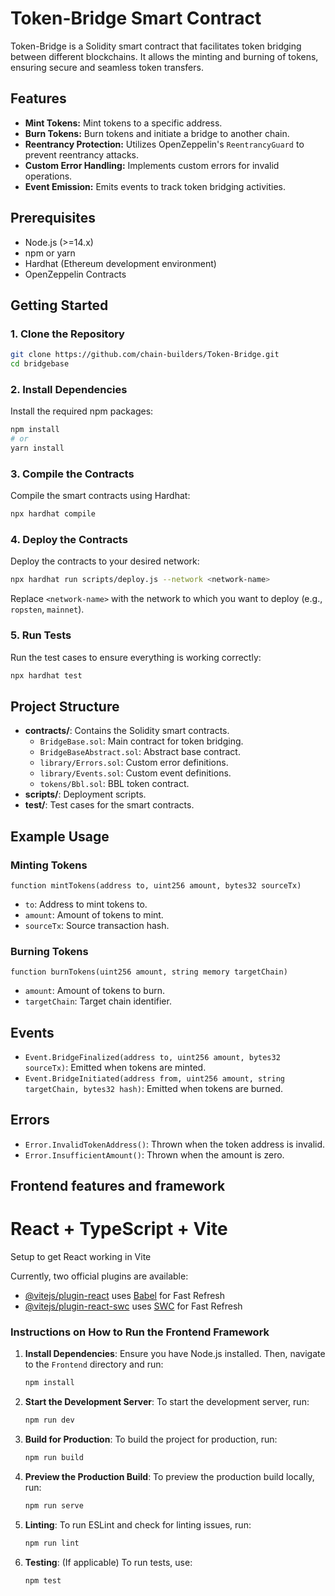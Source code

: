 # Token-Bridge Smart Contract

Token-Bridge is a Solidity smart contract that facilitates token bridging between different blockchains. It allows the minting and burning of tokens, ensuring secure and seamless token transfers.

## Features

- **Mint Tokens:** Mint tokens to a specific address.
- **Burn Tokens:** Burn tokens and initiate a bridge to another chain.
- **Reentrancy Protection:** Utilizes OpenZeppelin's `ReentrancyGuard` to prevent reentrancy attacks.
- **Custom Error Handling:** Implements custom errors for invalid operations.
- **Event Emission:** Emits events to track token bridging activities.

## Prerequisites

- Node.js (>=14.x)
- npm or yarn
- Hardhat (Ethereum development environment)
- OpenZeppelin Contracts

## Getting Started

### 1. Clone the Repository

```sh
git clone https://github.com/chain-builders/Token-Bridge.git
cd bridgebase
```

### 2. Install Dependencies

Install the required npm packages:

```sh
npm install
# or
yarn install
```

### 3. Compile the Contracts

Compile the smart contracts using Hardhat:

```sh
npx hardhat compile
```

### 4. Deploy the Contracts

Deploy the contracts to your desired network:

```sh
npx hardhat run scripts/deploy.js --network <network-name>
```

Replace `<network-name>` with the network to which you want to deploy (e.g., `ropsten`, `mainnet`).

### 5. Run Tests

Run the test cases to ensure everything is working correctly:

```sh
npx hardhat test
```

## Project Structure

- **contracts/**: Contains the Solidity smart contracts.
  - `BridgeBase.sol`: Main contract for token bridging.
  - `BridgeBaseAbstract.sol`: Abstract base contract.
  - `library/Errors.sol`: Custom error definitions.
  - `library/Events.sol`: Custom event definitions.
  - `tokens/Bbl.sol`: BBL token contract.
- **scripts/**: Deployment scripts.
- **test/**: Test cases for the smart contracts.

## Example Usage

### Minting Tokens

```solidity
function mintTokens(address to, uint256 amount, bytes32 sourceTx)
```

- `to`: Address to mint tokens to.
- `amount`: Amount of tokens to mint.
- `sourceTx`: Source transaction hash.

### Burning Tokens

```solidity
function burnTokens(uint256 amount, string memory targetChain)
```

- `amount`: Amount of tokens to burn.
- `targetChain`: Target chain identifier.

## Events

- `Event.BridgeFinalized(address to, uint256 amount, bytes32 sourceTx)`: Emitted when tokens are minted.
- `Event.BridgeInitiated(address from, uint256 amount, string targetChain, bytes32 hash)`: Emitted when tokens are burned.

## Errors

- `Error.InvalidTokenAddress()`: Thrown when the token address is invalid.
- `Error.InsufficientAmount()`: Thrown when the amount is zero.

## Frontend features and framework

# React + TypeScript + Vite

Setup to get React working in Vite 

Currently, two official plugins are available:

- [@vitejs/plugin-react](https://github.com/vitejs/vite-plugin-react/blob/main/packages/plugin-react/README.md) uses [Babel](https://babeljs.io/) for Fast Refresh
- [@vitejs/plugin-react-swc](https://github.com/vitejs/vite-plugin-react-swc) uses [SWC](https://swc.rs/) for Fast Refresh


### Instructions on How to Run the Frontend Framework

1. **Install Dependencies**:
   Ensure you have Node.js installed. Then, navigate to the `Frontend` directory and run:
   ```bash
   npm install
   ```

2. **Start the Development Server**:
   To start the development server, run:
   ```bash
   npm run dev
   ```

3. **Build for Production**:
   To build the project for production, run:
   ```bash
   npm run build
   ```

4. **Preview the Production Build**:
   To preview the production build locally, run:
   ```bash
   npm run serve
   ```

5. **Linting**:
   To run ESLint and check for linting issues, run:
   ```bash
   npm run lint
   ```

6. **Testing**:
   (If applicable) To run tests, use:
   ```bash
   npm test
   ```


